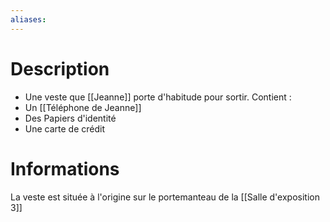 ```yaml
---
aliases:
---
```

# Description
- Une veste que [[Jeanne]] porte d'habitude pour sortir.
Contient : 
- Un [[Téléphone de Jeanne]]
- Des Papiers d'identité
- Une carte de crédit
# Informations
La veste est située à l'origine sur le portemanteau de la [[Salle d'exposition 3]]